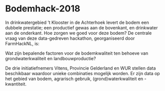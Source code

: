 # Bodemhack-2018

In drinkwatergebied ’t Klooster in de Achterhoek levert de bodem een dubbele prestatie; een productief gewas aan de bovenkant, en drinkwater aan de onderkant. Hoe zorgen we goed voor deze bodem? De centrale vraag van deze data-gedreven hackathon, georganiseerd door FarmHackNL, is:

Wat zijn bepalende factoren voor de bodemkwaliteit ten behoeve van grondwaterkwaliteit en landbouwproductie?

De drie initiatiefnemers Vitens, Provincie Gelderland en WUR stellen data beschikbaar waardoor unieke combinaties mogelijk worden.  Er zijn data op het gebied van bodem, agrarisch gebruik, (grond)waterkwaliteit en -kwantiteit.
